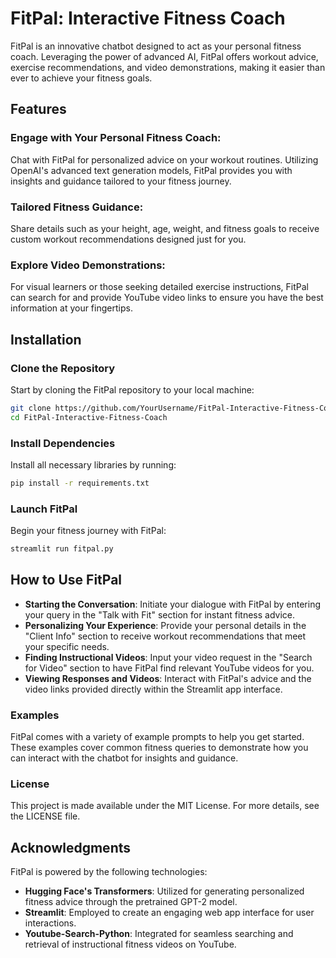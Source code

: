 # FitPal: Interactive Fitness Coach
FitPal is an innovative chatbot designed to act as your personal fitness coach. Leveraging the power of advanced AI, FitPal offers workout advice, exercise recommendations, and video demonstrations, making it easier than ever to achieve your fitness goals.

## Features
### Engage with Your Personal Fitness Coach:
Chat with FitPal for personalized advice on your workout routines. Utilizing OpenAI's advanced text generation models, FitPal provides you with insights and guidance tailored to your fitness journey.

### Tailored Fitness Guidance:
Share details such as your height, age, weight, and fitness goals to receive custom workout recommendations designed just for you.

### Explore Video Demonstrations:
For visual learners or those seeking detailed exercise instructions, FitPal can search for and provide YouTube video links to ensure you have the best information at your fingertips.

## Installation

### Clone the Repository

Start by cloning the FitPal repository to your local machine:

```bash
git clone https://github.com/YourUsername/FitPal-Interactive-Fitness-Coach.git
cd FitPal-Interactive-Fitness-Coach
```

### Install Dependencies
Install all necessary libraries by running:

```bash
pip install -r requirements.txt
```

### Launch FitPal
Begin your fitness journey with FitPal:

```bash
streamlit run fitpal.py
```
## How to Use FitPal
- **Starting the Conversation**: Initiate your dialogue with FitPal by entering your query in the "Talk with Fit" section for instant fitness advice.
- **Personalizing Your Experience**: Provide your personal details in the "Client Info" section to receive workout recommendations that meet your specific needs.
- **Finding Instructional Videos**: Input your video request in the "Search for Video" section to have FitPal find relevant YouTube videos for you.
- **Viewing Responses and Videos**: Interact with FitPal's advice and the video links provided directly within the Streamlit app interface.

### Examples
FitPal comes with a variety of example prompts to help you get started. These examples cover common fitness queries to demonstrate how you can interact with the chatbot for insights and guidance.

### License
This project is made available under the MIT License. For more details, see the LICENSE file.

## Acknowledgments

FitPal is powered by the following technologies:

- **Hugging Face's Transformers**: Utilized for generating personalized fitness advice through the pretrained GPT-2 model.
- **Streamlit**: Employed to create an engaging web app interface for user interactions.
- **Youtube-Search-Python**: Integrated for seamless searching and retrieval of instructional fitness videos on YouTube.
